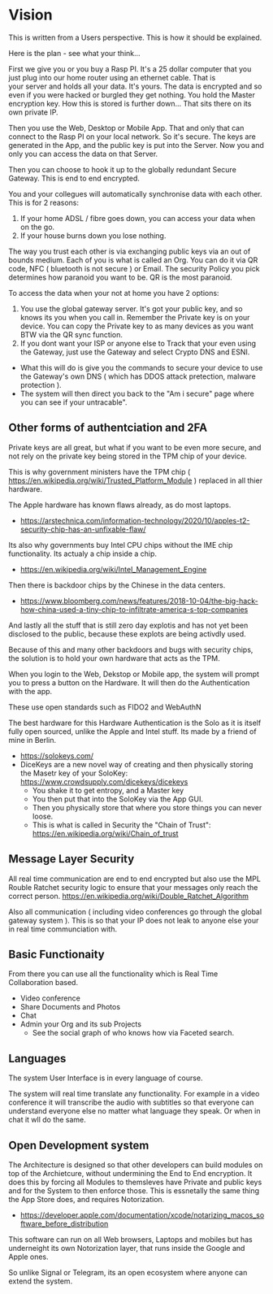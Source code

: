 # Vision

This is written from a Users perspective. This is how it should be explained.


Here is the plan - see what your think...

First we give you or you buy a Rasp PI. It's a 25 dollar computer that you just plug into our home router using an ethernet cable.
That is your server and holds all your data. It's yours. The data is encrypted and so even if you were hacked or burgled they get nothing. You hold the Master encryption key. How this is stored is further down...
That sits there on its own private IP. 

Then you use the Web, Desktop or Mobile App. That and only that can connect to the Rasp PI on your local network. 
So it's secure. The keys are generated in the App, and the public key is put into the Server. Now you and only you can access the data on that Server.

Then you can choose to hook it up to the globally redundant Secure Gateway. This is end to end encrypted. 

You and your collegues will automatically synchronise data with each other. This is for 2 reasons:

1. If your home ADSL / fibre goes down, you can access your data when on the go.
2. If your house burns down you lose nothing.

The way you trust each other is via exchanging public keys via an out of bounds medium. Each of you is what is called an Org.
You can do it via QR code, NFC ( bluetooth is not secure ) or Email. The security Policy you pick determines how paranoid you want to be. QR is the most paranoid.

To access the data when your not at home you have 2 options:

1. You use the global gateway server. It's got your public key, and so knows its you when you call in. Remember the Private key is on your device. You can copy the Private key to as many devices as you want BTW via the QR sync function.
2. If you dont want your ISP or anyone else to Track that your even using the Gateway, just use the Gateway and select Crypto DNS and ESNI. 
- What this will do is give you the commands to secure your device to use the Gateway's own DNS ( which has DDOS attack pretection, malware protection ). 
- The system will then direct you back to the "Am i secure" page where you can see if your untracable".

## Other forms of authentciation and 2FA

Private keys are all great, but what if you want to be even more secure, and not rely on the private key being stored in the TPM chip of your device.  

This is why government ministers have the TPM chip ( https://en.wikipedia.org/wiki/Trusted_Platform_Module ) replaced in all thier hardware. 

The Apple hardware has known flaws already, as do most laptops.

- https://arstechnica.com/information-technology/2020/10/apples-t2-security-chip-has-an-unfixable-flaw/

Its also why governments buy Intel CPU chips without the IME chip functionality. Its actualy a chip inside a chip.

- https://en.wikipedia.org/wiki/Intel_Management_Engine

Then there is backdoor chips by the Chinese in the data centers.

- https://www.bloomberg.com/news/features/2018-10-04/the-big-hack-how-china-used-a-tiny-chip-to-infiltrate-america-s-top-companies

And lastly all the stuff that is still zero day explotis and has not yet been disclosed to the public, because these explots are being activdly used.

Because of this and many other backdoors and bugs with security chips, the solution is to hold your own hardware that acts as the TPM. 

When you login to the Web, Dekstop or Mobile app, the system will prompt you to press a button on the Hardware.
It will then do the Authentication with the app. 

These use open standards such as FIDO2 and WebAuthN

The best hardware for this Hardware Authentication is the Solo as it is itself fully open sourced, unlike the Apple and Intel stuff.
Its made by a friend of mine in Berlin.

- https://solokeys.com/
- DiceKeys are a new novel way of creating and then physically storing the Masetr key of your SoloKey: https://www.crowdsupply.com/dicekeys/dicekeys
    - You shake it to get entropy, and a Master key
    - You then put that into the SoloKey via the App GUI.
    - Then you physically store that where you store things you can never loose.
    - This is what is called in Security the "Chain of Trust": https://en.wikipedia.org/wiki/Chain_of_trust


## Message Layer Security

All real time communication are end to end encrypted but also use the MPL Rouble Ratchet security logic to ensure that your messages only reach the correct person. https://en.wikipedia.org/wiki/Double_Ratchet_Algorithm

Also all communication ( including video conferences go through the global gateway system ). This is so that your IP does not leak to anyone else your in real time communciation with.

## Basic Functionaity
From there you can use all the functionality which is Real Time Collaboration based.
- Video conference
- Share Documents and Photos
- Chat
- Admin your Org and its sub Projects
    - See the social graph of who knows how via Faceted search.

## Languages

The system User Interface is in every language of course.

The system will real time translate any functionality. For example in a video conference it will transcribe the audio with subtitles so that everyone can understand everyone else no matter what language they speak. Or when in chat it wll do the same.

## Open Development system

The Architecture is designed so that other developers can build modules on top of the Archietcure, without undermining the End to End encryption.  It does this by forcing all Modules to themsleves have Private and public keys and for the System to then enforce those. This is essnetally the same thing the App Store does, and requires Notorization.

- https://developer.apple.com/documentation/xcode/notarizing_macos_software_before_distribution

This software can run on all Web browsers, Laptops and mobiles but has underneight its own Notorization layer, that runs inside the Google and Apple ones.

So unlike Signal or Telegram, its an open ecosystem where anyone can extend the system.

